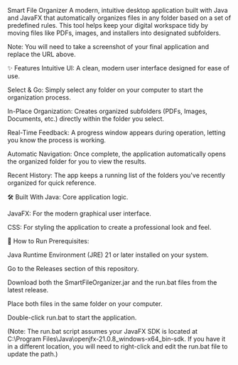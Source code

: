Smart File Organizer
A modern, intuitive desktop application built with Java and JavaFX that automatically organizes files in any folder based on a set of predefined rules. This tool helps keep your digital workspace tidy by moving files like PDFs, images, and installers into designated subfolders.

Note: You will need to take a screenshot of your final application and replace the URL above.

✨ Features
Intuitive UI: A clean, modern user interface designed for ease of use.

Select & Go: Simply select any folder on your computer to start the organization process.

In-Place Organization: Creates organized subfolders (PDFs, Images, Documents, etc.) directly within the folder you select.

Real-Time Feedback: A progress window appears during operation, letting you know the process is working.

Automatic Navigation: Once complete, the application automatically opens the organized folder for you to view the results.

Recent History: The app keeps a running list of the folders you've recently organized for quick reference.

🛠️ Built With
Java: Core application logic.

JavaFX: For the modern graphical user interface.

CSS: For styling the application to create a professional look and feel.

🚀 How to Run
Prerequisites:

Java Runtime Environment (JRE) 21 or later installed on your system.

Go to the Releases section of this repository.

Download both the SmartFileOrganizer.jar and the run.bat files from the latest release.

Place both files in the same folder on your computer.

Double-click run.bat to start the application.

(Note: The run.bat script assumes your JavaFX SDK is located at C:\Program Files\Java\openjfx-21.0.8_windows-x64_bin-sdk. If you have it in a different location, you will need to right-click and edit the run.bat file to update the path.)